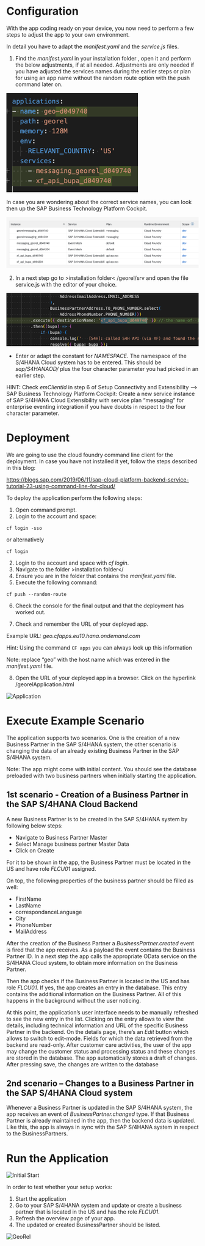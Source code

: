 # Configuration

With the app coding ready on your device, you now need to perform a few steps to adjust the app to your own environment.
  
In detail you have to adapt the *manifest.yaml* and the *service.js* files.

1. Find the *manifest.yaml* in your installation folder , open it and perform the below
adjustments, if at all needed. Adjustments are only needed if you have adjusted the services names during the earlier steps or plan for using an app name without the random route option with the push command later on.
  
 ![Manifest](./images/run1.png)
  
  In case you are wondering about the correct service names, you can look then up the SAP Business Technology Platform Cockpit.
  
 ![Services](./images/run2.png)
  
2. In a next step go to >installation folder< /georel/srv and open the file service.js with the editor of your choice.
  
 ![service file](./images/run3.png)  
  
- Enter or adapt the constant for *NAMESPACE*. The namespace of the S/4HANA Cloud system has to be entered. This should be *sap/S4HANAOD/* plus the four character parameter you had picked in an earlier step.

HINT: Check *emClientId* in step 6 of Setup Connectivity and Extensibility --> SAP Business Technology Platform Cockpit: Create a new service instance of SAP S/4HANA Cloud Extensibility with service plan “messaging” for enterprise eventing integration if you have doubts in respect to the four character parameter.



# Deployment

We are going to use the cloud foundry command line client for the deployment. In case you have not installed it yet, follow the steps described in this blog:

https://blogs.sap.com/2019/06/11/sap-cloud-platform-backend-service-tutorial-23-using-command-line-for-cloud/

To deploy the application perform the following steps:

1. Open command prompt.
2. Login to the account and space:

```
cf login -sso
```
or alternatively

```
cf login
```

2. Login to the account and space with *cf login*.
3. Navigate to the folder >installation folder</
4. Ensure you are in the folder that contains the *manifest.yaml* file.
5. Execute the following command: 

```
cf push --random-route
```

6. Check the console for the final output and that the deployment has worked out.

7. Check and remember the URL of your deployed app.

Example URL: *geo.cfapps.eu10.hana.ondemand.com*

Hint: Using the command ```CF apps``` you can always look up this information

Note: replace “geo” with the host name which was entered in the *manifest.yaml* file.

8. Open the URL of your deployed app in a browser. Click on the hyperlink /georelApplication.html

 ![Application](./images/run4.png)

# Execute Example Scenario

The application supports two scenarios. One is the creation of a new Business Partner in the SAP S/4HANA system, the other scenario is changing the data of an already existing Business Partner in the SAP S/4HANA system.

Note: The app might come with initial content. You should see the database preloaded with two business partners when initially starting the application.

## 1st scenario - Creation of a Business Partner in the SAP S/4HANA Cloud Backend

A new Business Partner is to be created in the SAP S/4HANA system by following below steps:

- Navigate to Business Partner Master
- Select Manage business partner Master Data
- Click on Create

For it to be shown in the app, the Business Partner must be located in the US and have role *FLCU01* assigned.

On top, the following properties of the business partner should be filled as well:

- FirstName
- LastName
- correspondanceLanguage 
- City
- PhoneNumber
- MailAddress

After the creation of the Business Partner a *BusinessPartner.created* event is fired that the app receives. As a payload the event contains the Business Partner ID. In a next step the app calls the appropriate OData service on the S/4HANA Cloud system, to obtain more information on the Business Partner.

Then the app checks if the Business Partner is located in the US and has role *FLCU01*. If yes, the app creates an entry in the database. This entry contains the additional information on the Business Partner. All of this happens in the background without the user noticing.

At this point, the application’s user interface needs to be manually refreshed to see the new entry in the list. Clicking on the entry allows to view the details, including technical information and URL of the specific Business Partner in the backend.
On the details page, there’s an *Edit* button which allows to switch to edit-mode. Fields for which the data retrieved from the backend are read-only. After customer care activities, the user of the app may change the customer status and processing status and these changes are stored in the database. The app automatically stores a draft of changes. After pressing save, the changes are written to the database

## 2nd scenario – Changes to a Business Partner in the SAP S/4HANA Cloud system

Whenever a Business Partner is updated in the SAP S/4HANA system, the app receives an event of *BusinessPartner.changed* type. If that Business Partner is already maintained in the app, then the backend data is updated. Like this, the app is always in sync with the SAP S/4HANA system in respect to the BusinessPartners.

# Run the Application

 ![Initial Start](./images/run5.png)

In order to test whether your setup works:

1. Start the application
2. Go to your SAP S/4HANA system and update or create a business partner that is located in the US and has the role *FLCU01*.
3. Refresh the overview page of your app.
4. The updated or created BusinessPartner should be listed.

 ![GeoRel](./images/run5.png)


